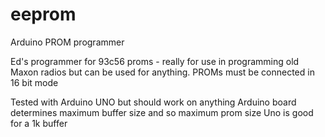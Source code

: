 # eeprom
Arduino PROM programmer

Ed's programmer for 93c56 proms - really for use in programming old Maxon radios but can be used for anything.
PROMs must be connected in 16 bit mode

Tested with Arduino UNO but should work on anything
Arduino board determines maximum buffer size and so maximum prom size
Uno is good for a 1k buffer 
